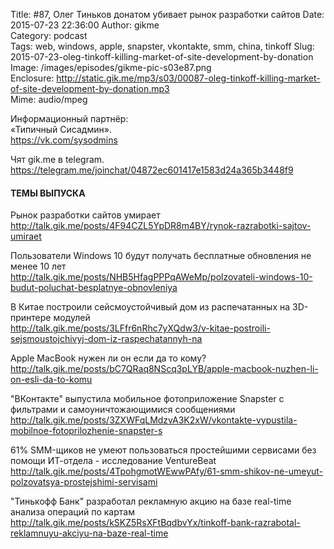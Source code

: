 Title: #87, Олег Тиньков донатом убивает рынок разработки сайтов
Date: 2015-07-23 22:36:00
Author: gikme  
Category: podcast  
Tags: web, windows, apple, snapster, vkontakte, smm, china, tinkoff
Slug: 2015-07-23-oleg-tinkoff-killing-market-of-site-development-by-donation
Image: /images/episodes/gikme-pic-s03e87.png  
Enclosure: http://static.gik.me/mp3/s03/00087-oleg-tinkoff-killing-market-of-site-development-by-donation.mp3  
Mime: audio/mpeg

Информационный партнёр:  
«Типичный Сисадмин».  
<https://vk.com/sysodmins>

Чят gik.me в telegram.  
<https://telegram.me/joinchat/04872ec601417e1583d24a365b3448f9>

#### ТЕМЫ ВЫПУСКА

Рынок разработки сайтов умирает  
<http://talk.gik.me/posts/4F94CZL5YpDR8m4BY/rynok-razrabotki-sajtov-umiraet>

Пользователи Windows 10 будут получать бесплатные обновления не менее 10 лет  
<http://talk.gik.me/posts/NHB5HfagPPPqAWeMp/polzovateli-windows-10-budut-poluchat-besplatnye-obnovleniya>

В Китае построили сейсмоустойчивый дом из распечатанных на 3D-принтере модулей  
<http://talk.gik.me/posts/3LFfr6nRhc7yXQdw3/v-kitae-postroili-sejsmoustojchivyj-dom-iz-raspechatannyh-na>

Apple  MacBook нужен ли он если да то кому?  
<http://talk.gik.me/posts/bC7QRaq8NScq3pLYB/apple-macbook-nuzhen-li-on-esli-da-to-komu>

"ВКонтакте" выпустила мобильное фотоприложение Snapster с фильтрами и самоуничтожающимися сообщениями  
<http://talk.gik.me/posts/3ZXWFqLMdzvA3K2xW/vkontakte-vypustila-mobilnoe-fotoprilozhenie-snapster-s>

61% SMM-щиков не умеют пользоваться простейшими сервисами без помощи ИТ-отдела - исследование VentureBeat  
<http://talk.gik.me/posts/4TpohgmotWEwwPAfy/61-smm-shikov-ne-umeyut-polzovatsya-prostejshimi-servisami>

"Тинькофф Банк" разработал рекламную акцию на базе real-time анализа операций по картам  
<http://talk.gik.me/posts/kSKZ5RsXFtBqdbvYx/tinkoff-bank-razrabotal-reklamnuyu-akciyu-na-baze-real-time>
